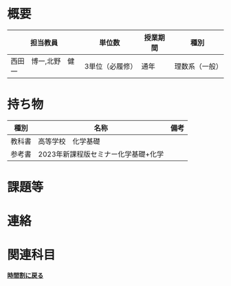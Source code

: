 # 概要
| 担当教員        | 単位数      | 授業期間 | 種別      |
|-------------|----------|------|---------|
| 西田　博一,北野　健一 | 3単位（必履修） | 通年   | 理数系（一般） |
# 持ち物
| 種別  | 名称                   | 備考 |
|-----|----------------------| --- |
| 教科書 | 高等学校　化学基礎            |    |
| 参考書 | 2023年新課程版セミナー化学基礎+化学 |    |
# 課題等

# 連絡

# 関連科目
[**時間割に戻る**](../timetable)